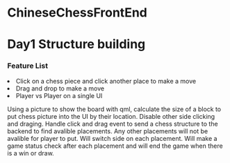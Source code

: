 # ChineseChessFrontEnd
<h1>Day1 Structure building</h1>
<h3>Feature List</h3>
<li>Click on a chess piece and click another place to make a move</li>
<li>Drag and drop to make a move</li>
<li>Player vs Player on a single UI</li>
<p>
Using a picture to show the board with qml, calculate the size of a block to put chess picture into the UI by their location. Disable other side clicking and draging. Handle click and drag event to send a chess structure to the backend to find avalible placements. Any other placements will not be avalible for player to put. Will switch side on each placement. Will make a game status check after each placement and will end the game when there is a win or draw. 
</p>